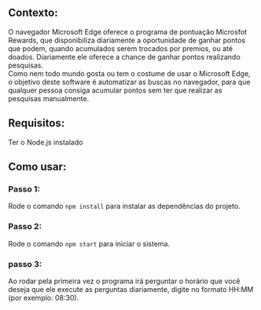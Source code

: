 ## Contexto:
O navegador Microsoft Edge oferece o programa de pontuação Microsfot Rewards, que disponibiliza diariamente a oportunidade de ganhar pontos que podem, quando acumulados serem trocados por premios, ou até doados.
Diariamente ele oferece a chance de ganhar pontos realizando pesquisas. <br/>
Como nem todo mundo gosta ou tem o costume de usar o Microsoft Edge, o objetivo deste software é automatizar as buscas no navegador, para que qualquer pessoa consiga acumular pontos sem ter que realizar as pesquisas manualmente.

## Requisitos:
Ter o Node.js instalado

## Como usar:

### Passo 1:
Rode o comando `npm install` para instalar as dependências do projeto.

### Passo 2:
Rode o comando `npm start` para iniciar o sistema.

### passo 3:
Ao rodar pela primeira vez o programa irá perguntar o horário que você deseja que ele execute as perguntas diariamente, digite no formato HH:MM (por exemplo: 08:30).
